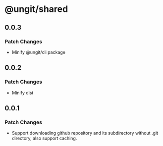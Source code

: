 # @ungit/shared

## 0.0.3

### Patch Changes

- Minify @ungit/cli package

## 0.0.2

### Patch Changes

- Minify dist

## 0.0.1

### Patch Changes

- Support downloading github repository and its subdirectory without .git directory, also support caching.
